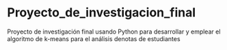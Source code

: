 # Proyecto_de_investigacion_final
Proyecto de investigación final usando Python para desarrollar y emplear el algoritmo de k-means para el análisis denotas de estudiantes
